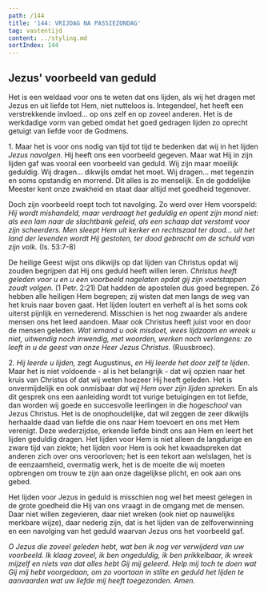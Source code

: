 ```yaml
---
path: /144
title: '144: VRIJDAG NA PASSIEZONDAG'
tag: vastentijd
content: ../styling.md
sortIndex: 144
---
```


## Jezus' voorbeeld van geduld

Het is een weldaad voor ons te weten dat ons lijden, als wij het dragen met Jezus en uit liefde tot Hem, niet nutteloos is. Integendeel, het heeft een verstrekkende invloed... op ons zelf en op zoveel anderen. Het is de werkdadige vorm van gebed omdat het goed gedragen lijden zo oprecht getuigt van liefde voor de Godmens.

1\. Maar het is voor ons nodig van tijd tot tijd te bedenken dat wij in het lijden _Jezus navolgen_. Hij heeft ons een voorbeeld gegeven. Maar wat Hij in zijn lijden gaf was vooral een voorbeeld van geduld. Wij zijn maar moeilijk geduldig. Wij dragen... dikwijls omdat het moet. Wij dragen... met tegenzin en soms opstandig en morrend. Dit alles is zo menselijk. En de goddelijke Meester kent onze zwakheid en staat daar altijd met goedheid tegenover.

Doch zijn voorbeeld roept toch tot navolging. Zo werd over Hem voorspeld: _Hij wordt mishandeld, maar verdraagt het geduldig en opent zijn mond niet: als een lam naar de slachtbank geleid, als een schaap dat verstomt voor zijn scheerders. Men sleept Hem uit kerker en rechtszaal ter dood... uit het land der levenden wordt Hij gestoten, ter dood gebracht om de schuld van zijn volk._ (Is. 53:7-8)

De heilige Geest wijst ons dikwijls op dat lijden van Christus opdat wij zouden begrijpen dat Hij ons geduld heeft willen leren. _Christus heeft geleden voor u en u een voorbeeld nagelaten opdat gij zijn voetstappen zoudt volgen._ (1 Petr. 2:21) Dat hadden de apostelen dus goed begrepen. Zó hebben alle heiligen Hem begrepen; zij wisten dat men langs de weg van het kruis naar boven gaat. Het lijden loutert en verheft al is het soms ook uiterst pijnlijk en vernederend. Misschien is het nog zwaarder als andere mensen ons het leed aandoen. Maar ook Christus heeft juist voor en door de mensen geleden. _Wat iemand u ook misdoet, wees lijdzaam en wreek u niet, uitwendig noch inwendig, met woorden, werken noch verlangens: zo leeft in u de geest van onze Heer Jezus Christus._ (Ruusbroec).

2\. _Hij leerde u lijden,_ zegt Augustinus, _en Hij leerde het door zelf te lijden._ Maar het is niet voldoende - al is het belangrijk - dat wij opzien naar het kruis van Christus of dat wij weten hoezeer Hij heeft geleden. Het is onvermijdelijk en ook onmisbaar _dat wij Hem over zijn lijden spreken._ En als dit gesprek ons een aanleiding wordt tot vurige betuigingen en tot liefde, dan worden wij goede en succesvolle leerlingen in die _hogeschool_ van Jezus Christus. Het is de onophoudelijke, dat wil zeggen de zeer dikwijls herhaalde daad van liefde die ons naar Hem toevoert en ons met Hem verenigt. Deze wederzijdse, erkende liefde bindt ons aan Hem en leert het lijden geduldig dragen. Het lijden voor Hem is niet alleen de langdurige en zware tijd van ziekte; het lijden voor Hem is ook het kwaadspreken dat anderen zich over ons veroorloven; het is een tekort aan welslagen, het is de eenzaamheid, overmatig werk, het is de moeite die wij moeten opbrengen om trouw te zijn aan onze dagelijkse plicht, en ook aan ons gebed.

Het lijden voor Jezus in geduld is misschien nog wel het meest gelegen in de grote goedheid die Hij van ons vraagt in de omgang met de mensen. Daar niet willen zegevieren, daar niet wreken (ook niet op nauwelijks merkbare wijze), daar nederig zijn, dat is het lijden van de zelfoverwinning en een navolging van het geduld waarvan Jezus ons het voorbeeld gaf.

_O Jezus die zoveel geleden hebt, wat ben ik nog ver verwijderd van uw voorbeeld. Ik klaag zoveel, ik ben ongeduldig, ik ben prikkelbaar, ik wreek mijzelf en niets van dat alles hebt Gij mij geleerd. Help mij toch te doen wat Gij mij hebt voorgedaan, om zo voortaan in stilte en geduld het lijden te aanvaarden wat uw liefde mij heeft toegezonden. Amen._
